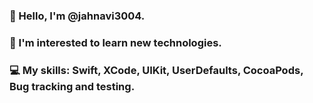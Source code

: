 ### 👋 Hello, I'm @jahnavi3004.
### 👀 I'm interested to learn new technologies.
### 💻 My skills: Swift, XCode, UIKit, UserDefaults, CocoaPods, Bug tracking and testing.
